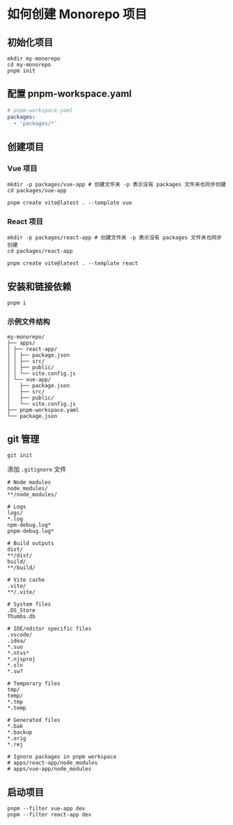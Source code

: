 # 如何创建 Monorepo 项目

## 初始化项目

```shell
mkdir my-monorepo
cd my-monorepo
pnpm init
```

## 配置 pnpm-workspace.yaml

```yaml
# pnpm-workspace.yaml
packages:
  - 'packages/*'
```

## 创建项目

### Vue 项目

```shell
mkdir -p packages/vue-app # 创建文件夹 -p 表示没有 packages 文件夹也同步创建
cd packages/vue-app

pnpm create vite@latest . --template vue
```

### React 项目

```shell
mkdir -p packages/react-app # 创建文件夹 -p 表示没有 packages 文件夹也同步创建
cd packages/react-app

pnpm create vite@latest . --template react
```

## 安装和链接依赖

```shell
pnpm i
```

### 示例文件结构

```shell
my-monorepo/
├── apps/
│ ├── react-app/
│ │ ├── package.json
│ │ ├── src/
│ │ ├── public/
│ │ └── vite.config.js
│ └── vue-app/
│   ├── package.json
│   ├── src/
│   ├── public/
│   └── vite.config.js
├── pnpm-workspace.yaml
└── package.json
```

## git 管理

```shell
git init
```

添加 `.gitignore` 文件

```shell
# Node modules
node_modules/
**/node_modules/

# Logs
logs/
*.log
npm-debug.log*
pnpm-debug.log*

# Build outputs
dist/
**/dist/
build/
**/build/

# Vite cache
.vite/
**/.vite/

# System files
.DS_Store
Thumbs.db

# IDE/editor specific files
.vscode/
.idea/
*.suo
*.ntvs*
*.njsproj
*.sln
*.sw?

# Temporary files
tmp/
temp/
*.tmp
*.temp

# Generated files
*.bak
*.backup
*.orig
*.rej

# Ignore packages in pnpm workspace
# apps/react-app/node_modules
# apps/vue-app/node_modules
```

## 启动项目

```shell
pnpm --filter vue-app dev
pnpm --filter react-app dev
```
